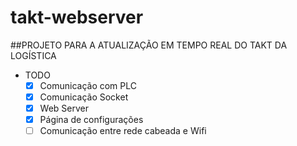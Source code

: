 # takt-webserver

##PROJETO PARA A ATUALIZAÇÃO EM TEMPO REAL DO TAKT DA LOGÍSTICA

* TODO
  * [x] Comunicação com PLC 
  * [x] Comunicação Socket
  * [x] Web Server
  * [x] Página de configurações
  * [ ] Comunicação entre rede cabeada e Wifi
